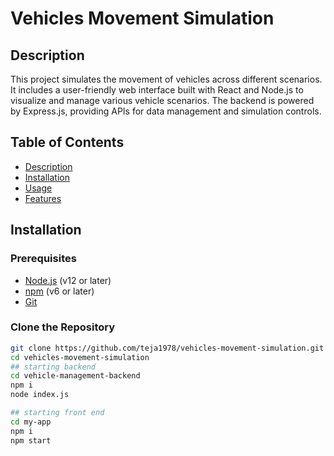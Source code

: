 # Vehicles Movement Simulation

## Description

This project simulates the movement of vehicles across different scenarios. It includes a user-friendly web interface built with React and Node.js to visualize and manage various vehicle scenarios. The backend is powered by Express.js, providing APIs for data management and simulation controls.

## Table of Contents

- [Description](#description)
- [Installation](#installation)
- [Usage](#usage)
- [Features](#features)


## Installation

### Prerequisites

- [Node.js](https://nodejs.org/) (v12 or later)
- [npm](https://www.npmjs.com/) (v6 or later)
- [Git](https://git-scm.com/)

### Clone the Repository

```bash
git clone https://github.com/teja1978/vehicles-movement-simulation.git
cd vehicles-movement-simulation
## starting backend
cd vehicle-management-backend
npm i
node index.js

## starting front end
cd my-app
npm i
npm start
